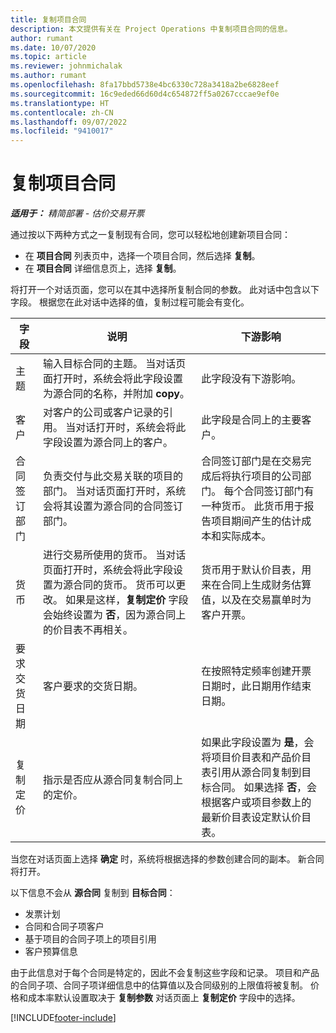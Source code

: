```yaml
---
title: 复制项目合同
description: 本文提供有关在 Project Operations 中复制项目合同的信息。
author: rumant
ms.date: 10/07/2020
ms.topic: article
ms.reviewer: johnmichalak
ms.author: rumant
ms.openlocfilehash: 8fa17bbd5738e4bc6330c728a3418a2be6828eef
ms.sourcegitcommit: 16c9eded66d60d4c654872ff5a0267cccae9ef0e
ms.translationtype: HT
ms.contentlocale: zh-CN
ms.lasthandoff: 09/07/2022
ms.locfileid: "9410017"
---
```

# <a name="copy-project-contracts"></a>复制项目合同

_**适用于：** 精简部署 - 估价交易开票_

通过按以下两种方式之一复制现有合同，您可以轻松地创建新项目合同： 

  - 在 **项目合同** 列表页中，选择一个项目合同，然后选择 **复制**。
  - 在 **项目合同** 详细信息页上，选择 **复制**。

将打开一个对话页面，您可以在其中选择所复制合同的参数。 此对话中包含以下字段。 根据您在此对话中选择的值，复制过程可能会有变化。

| **字段** | **说明** | **下游影响** |
| --- | --- | --- |
| 主题 | 输入目标合同的主题。 当对话页面打开时，系统会将此字段设置为源合同的名称，并附加 **copy**。 | 此字段没有下游影响。 |
| 客户 | 对客户的公司或客户记录的引用。 当对话打开时，系统会将此字段设置为源合同上的客户。 | 此字段是合同上的主要客户。 |
| 合同签订部门 | 负责交付与此交易关联的项目的部门。 当对话页面打开时，系统会将其设置为源合同的合同签订部门。 | 合同签订部门是在交易完成后将执行项目的公司部门。 每个合同签订部门有一种货币。 此货币用于报告项目期间产生的估计成本和实际成本。 |
| 货币 | 进行交易所使用的货币。 当对话页面打开时，系统会将此字段设置为源合同的货币。 货币可以更改。 如果是这样，**复制定价** 字段会始终设置为 **否**，因为源合同上的价目表不再相关。 | 货币用于默认价目表，用来在合同上生成财务估算值，以及在交易赢单时为客户开票。 |
| 要求交货日期 | 客户要求的交货日期。 | 在按照特定频率创建开票日期时，此日期用作结束日期。 |
| 复制定价 | 指示是否应从源合同复制合同上的定价。 | 如果此字段设置为 **是**，会将项目价目表和产品价目表引用从源合同复制到目标合同。 如果选择 **否**，会根据客户或项目参数上的最新价目表设定默认价目表。 |

当您在对话页面上选择 **确定** 时，系统将根据选择的参数创建合同的副本。 新合同将打开。

以下信息不会从 **源合同** 复制到 **目标合同**：

  - 发票计划
  - 合同和合同子项客户
  - 基于项目的合同子项上的项目引用
  - 客户预算信息

由于此信息对于每个合同是特定的，因此不会复制这些字段和记录。 项目和产品的合同子项、合同子项详细信息中的估算值以及合同级别的上限值将被复制。 价格和成本率默认设置取决于 **复制参数** 对话页面上 **复制定价** 字段中的选择。


[!INCLUDE[footer-include](../../includes/footer-banner.md)]
